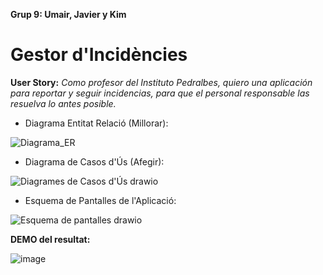 **Grup 9: Umair, Javier y Kim**

# Gestor d'Incidències

**User Story:**
*Como profesor del Instituto Pedralbes, quiero una aplicación para reportar y seguir incidencias, para que el personal responsable las resuelva lo antes posible.*

- Diagrama Entitat Relació (Millorar):

![Diagrama_ER](https://github.com/user-attachments/assets/22e2ea9c-c393-47b6-9e0b-7d7c4d288406)

- Diagrama de Casos d'Ús (Afegir):

![Diagrames de Casos d'Ús drawio](https://github.com/user-attachments/assets/3a9354f2-5cb1-4d2d-b243-0d5b880450fe)

- Esquema de Pantalles de l'Aplicació:
  
![Esquema de pantalles drawio](https://github.com/user-attachments/assets/40ab0e51-ab5c-4a46-9073-0887113bc19e)

**DEMO del resultat:**

![image](https://github.com/user-attachments/assets/91d2570e-2789-45ad-b850-568f7ba06de8)
